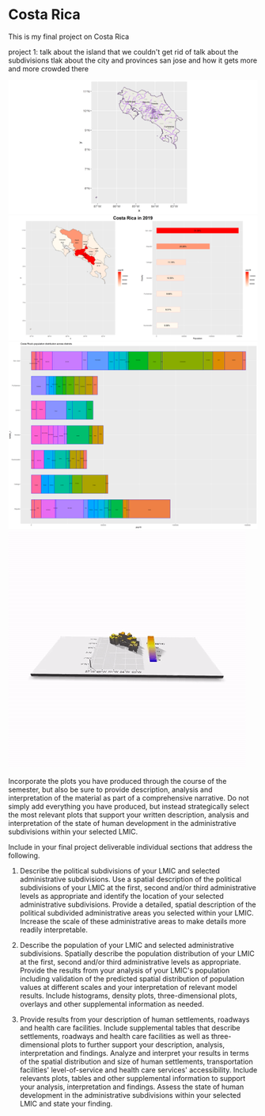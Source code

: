 # Costa Rica

This is my final project on Costa Rica 

project 1:
talk about the island that we couldn't get rid of
talk about the subdivisions
tlak about the city and provinces
san jose and how it gets more and more crowded there


![subdivisions](costa_rica_homework.png)
![Side-by-Side](costa_rica_project1part3_bothcharts.png)
![bar chart stretch goal](project_1_part3_stretch_goal_1.png)
![Costa Rica GIF](CostaRica.gif)


Incorporate the plots you have produced through the course of the semester, but also be sure to provide description, analysis and interpretation of the material as part of a comprehensive narrative.  Do not simply add everything you have produced, but instead strategically select the most relevant plots that support your written description, analysis and interpretation of the state of human development in the administrative subdivisions within your selected LMIC. 

Include in your final project deliverable individual sections that address the following. 

1. Describe the political subdivisions of your LMIC and selected administrative subdivisions.  Use a spatial description of the political subdivisions of your LMIC at the first, second and/or third administrative levels as appropriate and identify the location of your selected administrative subdivisions. Provide a detailed, spatial description of the political subdivided administrative areas you selected within your LMIC.  Increase the scale of these administrative areas to make details more readily interpretable.

2. Describe the population of your LMIC and selected administrative subdivisions.  Spatially describe the population distribution of your LMIC at the first, second and/or third administrative levels as appropriate.  Provide the results from your analysis of your LMIC's population including validation of the predicted spatial distribution of population values at different scales and your interpretation of relevant model results.  Include histograms, density plots, three-dimensional plots, overlays and other supplemental information as needed.  
3. Provide results from your description of human settlements, roadways and health care facilities.  Include supplemental tables that describe settlements, roadways and health care facilities as well as three-dimensional plots to further support your description, analysis, interpretation and findings.  Analyze and interpret your results in terms of the spatial distribution and size of human settlements, transportation facilities' level-of-service and health care services' accessibility.  Include relevants plots, tables and other supplemental information to support your analysis, interpretation and findings.  Assess the state of human development in the administrative subdivisions within your selected LMIC and state your finding.
